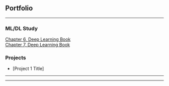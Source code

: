 ## Portfolio

---

### ML/DL Study

[Chapter 6, Deep Learning Book](https://github.com/gyhunkang/DeepLearningBook/blob/master/DLBook_ch06.ipynb)
<br>
[Chapter 7, Deep Learning Book](https://github.com/gyhunkang/DeepLearningBook/blob/master/DLBook_ch07.slides.html)


### Projects

- [Project 1 Title]


---




---

